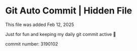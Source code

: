 # Git Auto Commit | Hidden File

This file was added Feb 12, 2025

Just for fun and keeping my daily git commit active 🤪

commit number: 3190102

